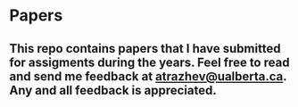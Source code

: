 # Papers

## This repo contains papers that I have submitted for assigments during the years. Feel free to read and send me feedback at atrazhev@ualberta.ca. Any and all feedback is appreciated.  
